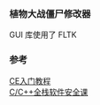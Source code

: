 ### 植物大战僵尸修改器
GUI 库使用了 FLTK

### 参考
[CE入门教程](https://www.bilibili.com/video/BV1Eg4y1X7ey/?spm_id_from=333.1007.top_right_bar_window_custom_collection.content.click&vd_source=4fe70bc90b3c86ea53adef63b7e185c3)  
[C/C++全栈软件安全课](https://www.bilibili.com/video/BV1By4y1r7Cq/?spm_id_from=333.788.top_right_bar_window_custom_collection.content.click&vd_source=4fe70bc90b3c86ea53adef63b7e185c3)  
